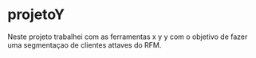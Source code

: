 # projetoY

Neste projeto trabalhei com as ferramentas x y y com o objetivo de fazer uma segmentaçao de clientes attaves do RFM.
